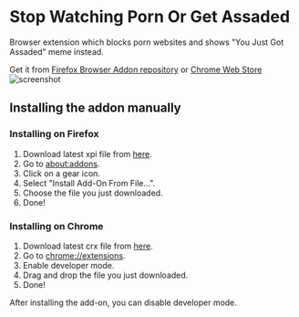 # Stop Watching Porn Or Get Assaded
Browser extension which blocks porn websites and shows "You Just Got Assaded" meme instead.

Get it from [Firefox Browser Addon repository](https://addons.mozilla.org/en-US/addon/stopwatchingpornorgetassaded) or [Chrome Web Store](https://chromewebstore.google.com/detail/stop-watching-porn-or-get/ekjhdbkgagcnmlnnabdpfaogeonfjbmd)
![screenshot](https://addons.mozilla.org/user-media/previews/full/265/265669.png)

## Installing the addon manually

### Installing on Firefox
1. Download latest xpi file from [here](https://github.com/Indexerrowaty/StopWatchingPornOrGetAssaded/releases/latest).
2. Go to [about:addons](about:addons).
3. Click on a gear icon.
4. Select "Install Add-On From File...".
5. Choose the file you just downloaded.
6. Done!

### Installing on Chrome
1. Download latest crx file from [here](https://github.com/Indexerrowaty/StopWatchingPornOrGetAssaded/releases/latest).
2. Go to [chrome://extensions](chrome://extensions).
3. Enable developer mode.
4. Drag and drop the file you just downloaded.
5. Done!

After installing the add-on, you can disable developer mode.

